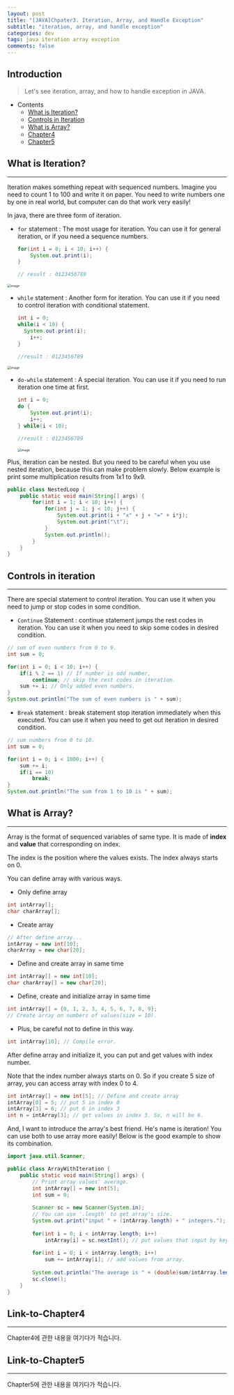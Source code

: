 ```yaml
---
layout: post
title: "[JAVA]Chpater3. Iteration, Array, and Handle Exception"
subtitle: "iteration, array, and handle exception"
categories: dev
tags: java iteration array exception
comments: false
---
```


## Introduction
> Let's see iteration, array, and how to handle exception in JAVA.

- Contents
	- [What is Iteration?](#what-is-iteration)
	- [Controls in Iteration](#controls-in-iteration)
	- [What is Array?](#what-is-array)
	- [Chapter4](#link-to-chapter4)
	- [Chapter5](#link-to-chapter5)
  
## What is Iteration?
---
Iteration makes something repeat with sequenced numbers. Imagine you need to count 1 to 100 and write it on paper. You need to write numbers one by one in real world, but computer can do that work very easily!

In java, there are three form of iteration.

- `for` statement : The most usage for iteration. You can use it for general iteration, or if you need a sequence numbers.

  ```java
  for(int i = 0; i < 10; i++) {
      System.out.print(i);
  }
  
  // result : 0123456789
  ```

  

<img src="https://github.com/yeosu623/yeosu623.github.io/assets/72304945/608ce1c3-0391-4a2d-b347-99eb356605e7" alt="image" style="zoom:50%;" />

- `while` statement : Another form for iteration. You can use it if you need to control iteration with conditional statement.

  ```java
  int i = 0;
  while(i < 10) {
  	System.out.print(i);
      i++;
  }
  
  //result : 0123456789
  ```

<img src="https://github.com/yeosu623/yeosu623.github.io/assets/72304945/f420d272-5015-4d0d-9142-f8d64eaf8835" alt="image" style="zoom:50%;" />

- `do-while` statement : A special iteration. You can use it if you need to run iteration one time at first.

  ```java
  int i = 0;
  do {
      System.out.print(i);
      i++;
  } while(i < 10);
  
  //result : 0123456789
  ```

  <img src="https://github.com/yeosu623/yeosu623.github.io/assets/72304945/8d157062-61b6-4c38-8602-92d8d43dfd03" alt="image" style="zoom:50%;" />



Plus, iteration can be nested. But you need to be careful when you use nested iteration, because this can make problem slowly. Below example is print some multiplication results from 1x1 to 9x9.

```java
public class NestedLoop {
	public static void main(String[] args) {
		for(int i = 1; i < 10; i++) {
			for(int j = 1; j < 10; j++) {
				System.out.print(i + "x" + j + "=" + i*j);
				System.out.print("\t");
			}
			System.out.println();
		}
	}
}
```





## Controls in iteration
---
There are special statement to control iteration. You can use it when you need to jump or stop codes in some condition.

- `Continue` Statement : continue statement jumps the rest codes in iteration. You can use it when you need to skip some codes in desired condition.

```java
// sum of even numbers from 0 to 9.
int sum = 0;

for(int i = 0; i < 10; i++) {
    if(i % 2 == 1) // If number is odd number,
        continue; // skip the rest codes in iteration.
    sum += i; // Only added even numbers.
}
System.out.println("The sum of even numbers is " + sum);
```



- `Break` statement : break statement stop iteration immediately when this executed. You can use it when you need to get out iteration in desired condition.

```java
// sum numbers from 0 to 10.
int sum = 0;

for(int i = 0; i < 1000; i++) {
    sum += i;
    if(i == 10)
        break;
}
System.out.println("The sum from 1 to 10 is " + sum);
```



## What is Array?
---
Array is the format of sequenced variables of same type. It is made of **index** and **value** that corresponding on index.

The index is the position where the values exists. The index always starts on 0.

You can define array with various ways.

- Only define array

```java
int intArray[];
char charArray[];
```

- Create array

```java
// After define array...
intArray = new int[10];
charArray = new char[20];
```

- Define and create array in same time

```java
int intArray[] = new int[10];
char charArray[] = new char[20];
```

- Define, create and initialize array in same time

```java
int intArray[] = {0, 1, 2, 3, 4, 5, 6, 7, 8, 9};
// Create array on numbers of values(size = 10).
```

- Plus, be careful not to define in this way.

```java
int intArray[10]; // Compile error.
```



After define array and initialize it, you can put and get values with index number.

Note that the index number always starts on 0. So if you create 5 size of array, you can access array with index 0 to 4.

```java
int intArray[] = new int[5]; // Define and create array
intArray[0] = 5; // put 5 in index 0
intArray[3] = 6; // put 6 in index 3
int n = intArray[3]; // get values in index 3. So, n will be 6.
```



And, I want to introduce the array's best friend. He's name is iteration! You can use both to use array more easily! Below is the good example to show its combination.

```java
import java.util.Scanner;

public class ArrayWithIteration {
	public static void main(String[] args) {
		// Print array values' average.
		int intArray[] = new int[5];
		int sum = 0;
		
		Scanner sc = new Scanner(System.in);
		// You can use '.length' to get array's size. 
		System.out.print("input " + (intArray.length) + " integers.");
		
		for(int i = 0; i < intArray.length; i++)
			intArray[i] = sc.nextInt(); // put values that input by keyboard.
			
		for(int i = 0; i < intArray.length; i++)
			sum += intArray[i]; // add values from array.
		
		System.out.println("The average is " + (double)sum/intArray.length);
		sc.close();
	}
}
```





## Link-to-Chapter4  
---
Chapter4에 관한 내용을 여기다가 적습니다.  

## Link-to-Chapter5  
---
Chapter5에 관한 내용을 여기다가 적습니다.  